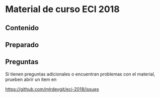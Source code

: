 # Material de curso ECI 2018

## Contenido

## Preparado

## Preguntas

Si tienen preguntas adicionales o encuentran problemas con el material, prueben abrir un item en

https://github.com/mlrdevgit/eci-2018/issues

